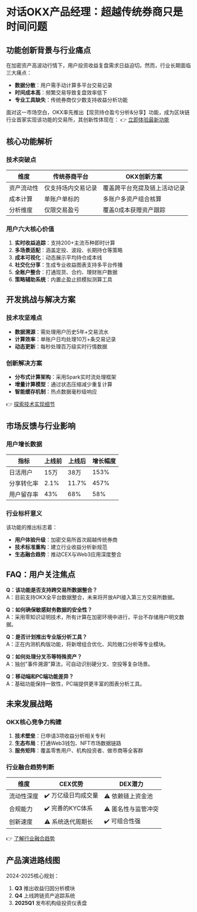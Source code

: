 # 对话OKX产品经理：超越传统券商只是时间问题

## 功能创新背景与行业痛点

在加密资产高波动行情下，用户投资收益复盘需求日益迫切。然而，行业长期面临三大痛点：
- **数据分散**：用户需手动计算多平台交易记录
- **时间成本高**：频繁交易导致复盘效率低下
- **专业工具缺失**：传统券商仅少数支持收益分析功能

面对这一市场空白，OKX率先推出【现货持仓盈亏分析&分享】功能，成为区块链行业首家实现该功能的交易所，其创新性体现在：
👉 [立即体验最新功能](https://bit.ly/okx_welcome)

## 核心功能解析

### 技术突破点
| 维度          | 传统券商平台               | OKX创新方案                  |
|---------------|--------------------------|----------------------------|
| 资产流动性    | 仅支持场内交易记录         | 覆盖跨平台充提及链上活动记录 |
| 成本计算      | 单账户单标的               | 多账户多资产组合核算         |
| 分析维度      | 仅限交易盈亏               | 覆盖0成本获赠资产跟踪        |

### 用户六大核心价值
1. **实时收益追踪**：支持200+主流币种即时计算
2. **多场景适配**：涵盖定投、波段、长期持仓等策略
3. **成本可视化**：动态展示平均持仓成本线
4. **社交化分享**：生成专业收益图表支持多平台传播
5. **全账户整合**：打通现货、合约、理财账户数据
6. **策略辅助系统**：内置止盈止损模拟测算工具

## 开发挑战与解决方案

### 技术攻坚难点
- **数据溯源**：需处理用户历史5年+交易流水
- **计算效率**：单账户日均处理10万+条交易记录
- **动态更新**：每秒处理百万级实时行情数据

### 创新解决方案
- **分布式计算架构**：采用Spark实时流处理框架
- **增量计算模型**：通过状态压缩减少重复计算
- **智能缓存机制**：热点数据毫秒级响应

👉 [探索技术实现细节](https://bit.ly/okx_welcome)

## 市场反馈与行业影响

### 用户增长数据
| 指标          | 上线前     | 上线后     | 增长幅度 |
|---------------|----------|----------|--------|
| 日活用户      | 15万     | 38万     | 153%   |
| 分享转化率    | 2.1%     | 11.7%    | 457%   |
| 用户留存率    | 43%      | 68%      | 58%    |

### 行业标杆意义
该功能的推出标志着：
- **用户体验升级**：加密交易所首次超越传统券商
- **技术标准重构**：建立行业收益分析新规范
- **生态融合趋势**：推动CEX与Web3应用深度整合

## FAQ：用户关注焦点

**Q：该功能是否支持跨交易所数据整合？**  
A：目前支持OKX全平台数据整合，未来将开放API接入第三方交易所数据。

**Q：如何确保敏感财务数据的安全性？**  
A：采用零知识证明技术，所有计算在加密环境中进行，平台不存储用户明文数据。

**Q：是否计划推出专业版分析工具？**  
A：正在内测机构版功能，将新增组合优化、风险敞口分析等专业模块。

**Q：如何处理分叉币等特殊资产？**  
A：独创"事件溯源"算法，可自动识别硬分叉、空投等复杂场景。

**Q：移动端和PC端功能差异？**  
A：基础功能保持一致性，PC端提供更丰富的图表分析工具。

## 未来发展战略

### OKX核心竞争力构建
1. **技术壁垒**：已申请3项收益分析相关专利
2. **生态布局**：打通Web3钱包、NFT市场数据链路
3. **服务矩阵**：覆盖零售用户、机构投资者、做市商等全客群

### 行业融合趋势判断
| 维度          | CEX优势                  | DEX潜力                  |
|---------------|------------------------|------------------------|
| 流动性深度    | ✔️ 万亿级日均成交量      | ⚠️ 依赖链上资金池       |
| 合规能力      | ✔️ 完善的KYC体系         | ⚠️ 匿名性与监管冲突     |
| 创新速度      | ⚠️ 系统迭代周期长        | ✔️ 可组合性强           |

👉 [了解行业融合趋势](https://bit.ly/okx_welcome)

## 产品演进路线图

2024-2025核心规划：
1. **Q3** 推出收益归因分析模块
2. **Q4** 上线跨链资产追踪系统
3. **2025Q1** 发布机构级投资仪表盘